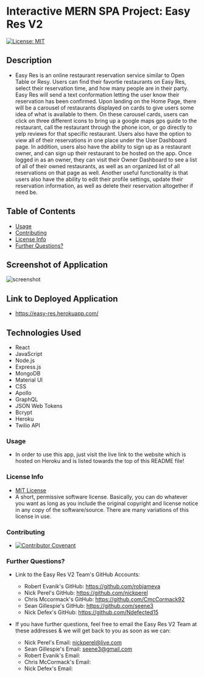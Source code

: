 # Interactive MERN SPA Project: Easy Res V2
[![License: MIT](https://img.shields.io/badge/License-MIT-yellow.svg)](https://opensource.org/licenses/MIT)

## Description

* Easy Res is an online restaurant reservation service similar to Open Table or Resy. Users can find their favortie restaurants on Easy Res, select their reservation time, and how many people are in their party. Easy Res will send a text conformation letting the user know their reservation has been confirmed. Upon landing on the Home Page, there will be a carousel of restaurants displayed on cards to give users some idea of what is available to them. On these carousel cards, users can click on three different icons to bring up a google maps gps guide to the restaurant, call the restaurant through the phone icon, or go directly to yelp reviews for that specific restaurant. Users also have the option to view all of their reservations in one place under the User Dashboard page. In addition, users also have the ability to sign up as a restaurant owner, and can sign up their restaurant to be hosted on the app. Once logged in as an owner, they can visit their Owner Dashboard to see a list of all of their owned restaurants, as well as an organized list of all reservations on that page as well. Another useful functionality is that users also have the ability to edit their profile settings, update their reservation information, as well as delete their reservation altogether if need be.

## Table of Contents

  * [Usage](#usage)
  * [Contributing](#contributing)
  * [License Info](#license-info)
  * [Further Questions?](#further-questions)

## Screenshot of Application

![screenshot](https://www.dropbox.com/s/ejjnf6t0y0opvvb/Easy-Res-V2.png?raw=1)

## Link to Deployed Application

* https://easy-res.herokuapp.com/

## Technologies Used

* React
* JavaScript
* Node.js
* Express.js
* MongoDB
* Material UI
* CSS
* Apollo
* GraphQL
* JSON Web Tokens
* Bcrypt 
* Heroku
* Twilio API 

### Usage

* In order to use this app, just visit the live link to the website which is hosted on Heroku and is listed towards the top of this README file!

### License Info
* [MIT License](https://opensource.org/licenses/MIT)
* A short, permissive software license. Basically, you can do whatever you want as long as you include the original copyright and license notice in any copy of the software/source.  There are many variations of this license in use.

### Contributing

* [![Contributor Covenant](https://img.shields.io/badge/Contributor%20Covenant-2.1-4baaaa.svg)](code_of_conduct.md)

### Further Questions?

* Link to the Easy Res V2 Team's GitHub Accounts: 
    * Robert Evanik's GitHub: https://github.com/robjameva <br>
    * Nick Perel's GitHub: https://github.com/nickperel
    * Chris Mccormack's GitHub: https://github.com/CmcCormack92 <br>
    * Sean Gillespie's GitHub: https://github.com/seene3 <br>
    * Nick Defex's GitHub: https://github.com/Ndefected15

* If you have further questions, feel free to email the Easy Res V2 Team at these addresses & we will get back to you as soon as we can: 
    * Nick Perel's Email: nickperel@live.com
    * Sean Gillespie's Email: seene3@gmail.com
    * Robert Evanik's Email: 
    * Chris McCormack's Email: 
    * Nick Defex's Email: 